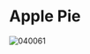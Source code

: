 # Apple Pie
![040061](https://user-images.githubusercontent.com/50277379/140731371-0cdeba62-fb01-4341-a1ce-5dfd065cff63.jpg)
